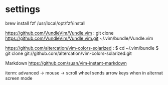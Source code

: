 # settings

brew install fzf
/usr/local/opt/fzf/install

https://github.com/VundleVim/Vundle.vim :
git clone https://github.com/VundleVim/Vundle.vim.git ~/.vim/bundle/Vundle.vim

https://github.com/altercation/vim-colors-solarized :
 $ cd ~/.vim/bundle
 $ git clone git://github.com/altercation/vim-colors-solarized.git
 
Markdown
https://github.com/suan/vim-instant-markdown



iterm: advanced -> mouse -> scroll wheel sends arrow keys when in alternat screen mode

